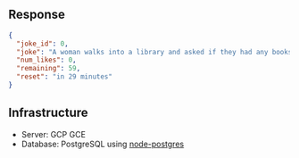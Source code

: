 ## Response
```json
{
  "joke_id": 0,
  "joke": "A woman walks into a library and asked if they had any books about paranoia. The librarian says \"They're right behind you!\"",
  "num_likes": 0,
  "remaining": 59,
  "reset": "in 29 minutes"
}
```

## Infrastructure
* Server: GCP GCE
* Database: PostgreSQL using [node-postgres](https://github.com/brianc/node-postgres)